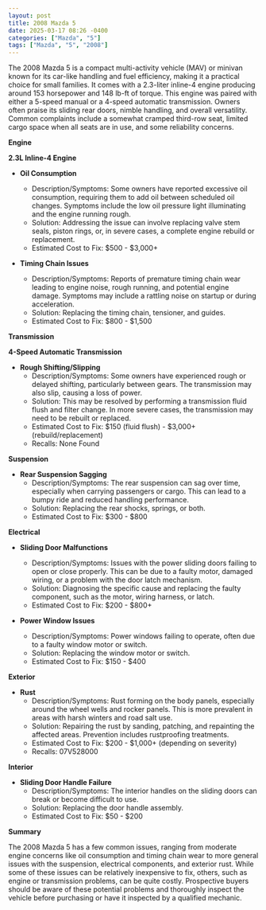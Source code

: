 ```yaml
---
layout: post
title: 2008 Mazda 5
date: 2025-03-17 08:26 -0400
categories: ["Mazda", "5"]
tags: ["Mazda", "5", "2008"]
---
```

The 2008 Mazda 5 is a compact multi-activity vehicle (MAV) or minivan known for its car-like handling and fuel efficiency, making it a practical choice for small families. It comes with a 2.3-liter inline-4 engine producing around 153 horsepower and 148 lb-ft of torque. This engine was paired with either a 5-speed manual or a 4-speed automatic transmission. Owners often praise its sliding rear doors, nimble handling, and overall versatility. Common complaints include a somewhat cramped third-row seat, limited cargo space when all seats are in use, and some reliability concerns.

**Engine**

**2.3L Inline-4 Engine**

*   **Oil Consumption**
    *   Description/Symptoms: Some owners have reported excessive oil consumption, requiring them to add oil between scheduled oil changes. Symptoms include the low oil pressure light illuminating and the engine running rough.
    *   Solution: Addressing the issue can involve replacing valve stem seals, piston rings, or, in severe cases, a complete engine rebuild or replacement.
    *   Estimated Cost to Fix: $500 - $3,000+

*   **Timing Chain Issues**
    *   Description/Symptoms: Reports of premature timing chain wear leading to engine noise, rough running, and potential engine damage. Symptoms may include a rattling noise on startup or during acceleration.
    *   Solution: Replacing the timing chain, tensioner, and guides.
    *   Estimated Cost to Fix: $800 - $1,500

**Transmission**

**4-Speed Automatic Transmission**

*   **Rough Shifting/Slipping**
    *   Description/Symptoms: Some owners have experienced rough or delayed shifting, particularly between gears. The transmission may also slip, causing a loss of power.
    *   Solution: This may be resolved by performing a transmission fluid flush and filter change. In more severe cases, the transmission may need to be rebuilt or replaced.
    *   Estimated Cost to Fix: $150 (fluid flush) - $3,000+ (rebuild/replacement)
    *   Recalls: None Found

**Suspension**

*   **Rear Suspension Sagging**
    *   Description/Symptoms: The rear suspension can sag over time, especially when carrying passengers or cargo. This can lead to a bumpy ride and reduced handling performance.
    *   Solution: Replacing the rear shocks, springs, or both.
    *   Estimated Cost to Fix: $300 - $800

**Electrical**

*   **Sliding Door Malfunctions**
    *   Description/Symptoms: Issues with the power sliding doors failing to open or close properly. This can be due to a faulty motor, damaged wiring, or a problem with the door latch mechanism.
    *   Solution: Diagnosing the specific cause and replacing the faulty component, such as the motor, wiring harness, or latch.
    *   Estimated Cost to Fix: $200 - $800+

*   **Power Window Issues**
    *   Description/Symptoms: Power windows failing to operate, often due to a faulty window motor or switch.
    *   Solution: Replacing the window motor or switch.
    *   Estimated Cost to Fix: $150 - $400

**Exterior**

*   **Rust**
    *   Description/Symptoms: Rust forming on the body panels, especially around the wheel wells and rocker panels. This is more prevalent in areas with harsh winters and road salt use.
    *   Solution: Repairing the rust by sanding, patching, and repainting the affected areas. Prevention includes rustproofing treatments.
    *   Estimated Cost to Fix: $200 - $1,000+ (depending on severity)
    * Recalls: 07V528000

**Interior**

*   **Sliding Door Handle Failure**
    *   Description/Symptoms: The interior handles on the sliding doors can break or become difficult to use.
    *   Solution: Replacing the door handle assembly.
    *   Estimated Cost to Fix: $50 - $200

**Summary**

The 2008 Mazda 5 has a few common issues, ranging from moderate engine concerns like oil consumption and timing chain wear to more general issues with the suspension, electrical components, and exterior rust. While some of these issues can be relatively inexpensive to fix, others, such as engine or transmission problems, can be quite costly. Prospective buyers should be aware of these potential problems and thoroughly inspect the vehicle before purchasing or have it inspected by a qualified mechanic.

